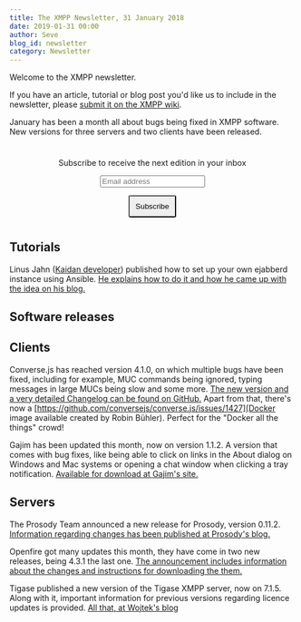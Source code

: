 ```yaml
---
title: The XMPP Newsletter, 31 January 2018
date: 2019-01-31 00:00
author: Seve
blog_id: newsletter
category: Newsletter
---
```


Welcome to the XMPP newsletter.

If you have an article, tutorial or blog post you'd like us to include in the
newsletter, please [submit it on the XMPP wiki](https://wiki.xmpp.org/web/News_and_Articles_for_the_next_XMPP_Newsletter).

January has been a month all about bugs being fixed in XMPP software. New versions for three servers and two clients have been released.


<form style="padding: 10px; text-align:center; margin-bottom: 30px;"
      action="https://tinyletter.com/xmpp" method="post" target="popupwindow"
      onsubmit="window.open('https://tinyletter.com/xmpp', 'popupwindow',
      'scrollbars=yes,width=800,height=600');return true">
<p><label for="tlemail">Subscribe to receive the next edition in your inbox</label></p>
<p><input type="text" placeholder="Email address" name="email" id="tlemail" /></p>
<input type="hidden" value="1" name="embed"/>
<input type="submit" style="padding: 10px; border-radius: 5%" value="Subscribe" />
</form>

## Tutorials
Linus Jahn ([Kaidan developer](https://git.kaidan.im/kaidan/kaidan/)) published how to set up your own ejabberd instance using Ansible.
[He explains how to do it and how he came up with the idea on his blog.](https://lnj.gitlab.io/post/ejabberd-ansible/)


## Software releases


## Clients
Converse.js has reached version 4.1.0, on which multiple bugs have been fixed, including for example, MUC commands being ignored, typing messages in large MUCs being slow and some more. [The new version and a very detailed Changelog can be found on GitHub.](https://github.com/conversejs/converse.js/releases/tag/v4.1.0)
Apart from that, there's now a [https://github.com/conversejs/converse.js/issues/1427](Docker image available created by Robin Bühler). Perfect for the "Docker all the things" crowd!

Gajim has been updated this month, now on version 1.1.2.
A version that comes with bug fixes, like being able to click on links in the About dialog on Windows and Mac systems or opening a chat window when clicking a tray notification. [Available for download at Gajim's site.](https://gajim.org/downloads.php)


## Servers
The Prosody Team announced a new release for Prosody, version 0.11.2. [Information regarding changes has been published at Prosody's blog.](https://blog.prosody.im/prosody-0-11-2-released/)

Openfire got many updates this month, they have come in two new releases, being 4.3.1 the last one.
[The announcement includes information about the changes and instructions for downloading the them.](https://discourse.igniterealtime.org/t/openfire-4-3-1-release/83988)

Tigase published a new version of the Tigase XMPP server, now on 7.1.5. Along with it, important information for previous versions regarding licence updates is provided. [All that, at Wojtek's blog](https://tigase.net/blog-entry/tigase-xmpp-server-v715-released)
